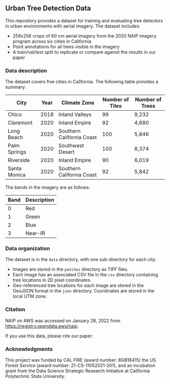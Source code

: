 ## Urban Tree Detection Data ##

This repository provides a dataset for training and evaluating tree detectors in urban environments with aerial imagery.  The dataset includes:

* 256x256 crops of 60 cm aerial imagery from the 2020 NAIP imagery program across six cities in California
* Point annotations for all trees visible in the imagery
* A train/val/test split to replicate or compare against the results in our paper

### Data description ###

The dataset covers five cities in California.  The following table provides a summary:

| City         | Year | Climate Zone              | Number of Tiles | Number of Trees |
|--------------|------|---------------------------|-----------------|-----------------|
| Chico        | 2018 | Inland Valleys            |              99 |           9,232 |
| Claremont    | 2020 | Inland Empire             |              92 |           4,680 |
| Long Beach   | 2020 | Southern California Coast |             100 |           5,846 |
| Palm Springs | 2020 | Southwest Desert          |             100 |           8,374 |
| Riverside    | 2020 | Inland Empire             |              90 |           6,019 |
| Santa Monica | 2020 | Southern California Coast |              92 |           5,842 |

The bands in the imagery are as follows:

| Band | Description |
|------|-------------|
|    0 | Red         |
|    1 | Green       |
|    2 | Blue        |
|    3 | Near-IR     |

### Data organization ###

The dataset is in the `data` directory, with one sub-directory for each city. 
* Images are stored in the `patches` directory as TIFF files.
* Each image has an associated CSV file in the `csv` directory containing tree locations in 2D pixel coordinates.
* Geo-referenced tree locations for each image are stored in the GeoJSON format in the `json` directory.  Coordinates are stored in the local UTM zone.

### Citation ###

NAIP on AWS was accessed on January 28, 2022 from https://registry.opendata.aws/naip.

If you use this data, please cite our paper:

### Acknowledgments ###

This project was funded by CAL FIRE (award number: 8GB18415) the US Forest Service (award number: 21-CS-11052021-201), and an incubation grant from the Data Science Strategic Research Initiative at California Polytechnic State University.

